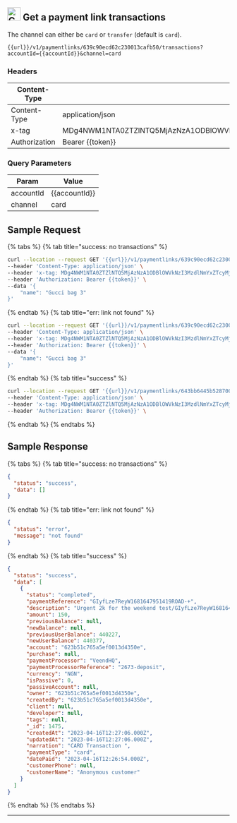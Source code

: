 
##  <img src="https://img.shields.io/badge/GET-177e23?style=flat" alt="GET" style="height: 30px;"/> Get a payment link transactions
The channel can either be `card` or `transfer` (default is `card`).
```
{{url}}/v1/paymentlinks/639c90ecd62c230013cafb50/transactions?accountId={{accountId}}&channel=card
```
### Headers

|Content-Type|Value|
|---|---|
|Content-Type|application/json|
|x-tag|MDg4NWM1NTA0ZTZlNTQ5MjAzNzA1ODBlOWVkNzI3MzdlNmYxZTcyMjVkOTA3N2JjYTBhZjA0YmM0N2U4NDZkNi8vLy8vLzQ1MDY=|
|Authorization|Bearer {{token}}|

### Query Parameters

|Param|Value|
|---|---|
|accountId|{{accountId}}|
|channel|card|

## Sample Request

{% tabs %}
  {% tab title="success: no transactions" %}
```bash
curl --location --request GET '{{url}}/v1/paymentlinks/639c90ecd62c230013cafb50/transactions?accountId={{accountId}}' \
--header 'Content-Type: application/json' \
--header 'x-tag: MDg4NWM1NTA0ZTZlNTQ5MjAzNzA1ODBlOWVkNzI3MzdlNmYxZTcyMjVkOTA3N2JjYTBhZjA0YmM0N2U4NDZkNi8vLy8vLzQ1MDY=' \
--header 'Authorization: Bearer {{token}}' \
--data '{
    "name": "Gucci bag 3"
}'
```
  {% endtab %}
  {% tab title="err: link not found" %}
```bash
curl --location --request GET '{{url}}/v1/paymentlinks/639c90ecd62c230013cafb59/transactions?accountId={{accountId}}' \
--header 'Content-Type: application/json' \
--header 'x-tag: MDg4NWM1NTA0ZTZlNTQ5MjAzNzA1ODBlOWVkNzI3MzdlNmYxZTcyMjVkOTA3N2JjYTBhZjA0YmM0N2U4NDZkNi8vLy8vLzQ1MDY=' \
--header 'Authorization: Bearer {{token}}' \
--data '{
    "name": "Gucci bag 3"
}'
```
  {% endtab %}
  {% tab title="success" %}
```bash
curl --location --request GET '{{url}}/v1/paymentlinks/643bb6445b528700138f5406/transactions?accountId={{accountId}}' \
--header 'Content-Type: application/json' \
--header 'x-tag: MDg4NWM1NTA0ZTZlNTQ5MjAzNzA1ODBlOWVkNzI3MzdlNmYxZTcyMjVkOTA3N2JjYTBhZjA0YmM0N2U4NDZkNi8vLy8vLzQ1MDY=' \
--header 'Authorization: Bearer {{token}}' \
```
  {% endtab %}
{% endtabs %}

## Sample Response

{% tabs %}
  {% tab title="success: no transactions" %}
```json
{
  "status": "success",
  "data": []
}
```
  {% endtab %}
  {% tab title="err: link not found" %}
```json
{
  "status": "error",
  "message": "not found"
}
```
  {% endtab %}
  {% tab title="success" %}
```json
{
  "status": "success",
  "data": [
    {
      "status": "completed",
      "paymentReference": "GIyfLze7ReyW1681647951419ROAD-+",
      "description": "Urgent 2k for the weekend test/GIyfLze7ReyW1681647951419RO",
      "amount": 150,
      "previousBalance": null,
      "newBalance": null,
      "previousUserBalance": 440227,
      "newUserBalance": 440377,
      "account": "623b51c765a5ef0013d4350e",
      "purchase": null,
      "paymentProcessor": "VeendHQ",
      "paymentProcessorReference": "2673-deposit",
      "currency": "NGN",
      "isPassive": 0,
      "passiveAccount": null,
      "owner": "623b51c765a5ef0013d4350e",
      "createdBy": "623b51c765a5ef0013d4350e",
      "client": null,
      "developer": null,
      "tags": null,
      "_id": 1475,
      "createdAt": "2023-04-16T12:27:06.000Z",
      "updatedAt": "2023-04-16T12:27:06.000Z",
      "narration": "CARD Transaction ",
      "paymentType": "card",
      "datePaid": "2023-04-16T12:26:54.000Z",
      "customerPhone": null,
      "customerName": "Anonymous customer"
    }
  ]
}
```
  {% endtab %}
{% endtabs %}


---
